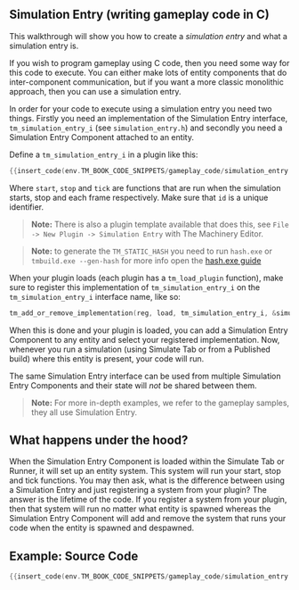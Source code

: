 ## Simulation Entry (writing gameplay code in C)

This walkthrough will show you how to create a _simulation entry_ and what a simulation entry is.

If you wish to program gameplay using C code, then you need some way for this code to execute. You can either make lots of entity components that do inter-component communication, but if you want a more classic monolithic approach, then you can use a simulation entry.

In order for your code to execute using a simulation entry you need two things. Firstly you need an implementation of the Simulation Entry interface, `tm_simulation_entry_i` (see `simulation_entry.h`) and secondly you need a Simulation Entry Component attached to an entity.

Define a `tm_simulation_entry_i` in a plugin like this:

```c
{{insert_code(env.TM_BOOK_CODE_SNIPPETS/gameplay_code/simulation_entry.c,simulation_entry_i)}}
```

Where `start`, `stop` and `tick` are functions that are run when the simulation starts, stop and each frame respectively. Make sure that `id` is a unique identifier.

> **Note:** There is also a plugin template available that does this, see `File -> New Plugin -> Simulation Entry` with The Machinery Editor. 

> **Note:** to generate the `TM_STATIC_HASH` you need to run `hash.exe` or `tmbuild.exe --gen-hash` for more info open the [hash.exe guide]({{the_machinery_book}}/helper_tools/hash.html)

When your plugin loads (each plugin has a `tm_load_plugin` function), make sure to register this implementation of `tm_simulation_entry_i` on the `tm_simulation_entry_i` interface name, like so:

```c
tm_add_or_remove_implementation(reg, load, tm_simulation_entry_i, &simulation_entry_i);
```

When this is done and your plugin is loaded, you can add a Simulation Entry Component to any entity and select your registered implementation. Now, whenever you run a simulation (using Simulate Tab or from a Published build) where this entity is present, your code will run.

The same Simulation Entry interface can be used from multiple Simulation Entry Components and their state will _not_ be shared between them.

> **Note:** For more in-depth examples, we refer to the gameplay samples, they all use Simulation Entry.

## What happens under the hood?

When the Simulation Entry Component is loaded within the Simulate Tab or Runner, it will set up an entity system. This system will run your start, stop and tick functions. You may then ask, what is the difference between using a Simulation Entry and just registering a system from your plugin? The answer is the lifetime of the code. If you register a system from your plugin, then that system will run no matter what entity is spawned whereas the Simulation Entry Component will add and remove the system that runs your code when the entity is spawned and despawned.



## Example: Source Code

```c
{{insert_code(env.TM_BOOK_CODE_SNIPPETS/gameplay_code/simulation_entry.c)}}
```

